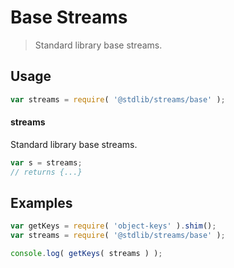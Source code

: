 # Base Streams

> Standard library base streams.


<section class="usage">

## Usage

``` javascript
var streams = require( '@stdlib/streams/base' );
```

#### streams

Standard library base streams.

``` javascript
var s = streams;
// returns {...}
```

<!-- </usage> -->


<section class="examples">

## Examples

<!-- TODO: better examples -->

``` javascript
var getKeys = require( 'object-keys' ).shim();
var streams = require( '@stdlib/streams/base' );

console.log( getKeys( streams ) );
```

<!-- </examples> -->


<section class="links">

<!-- </links> -->
